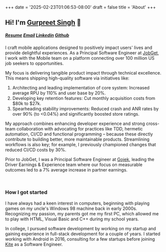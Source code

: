 +++
date = '2025-02-23T01:06:53-08:00'
draft = false
title = 'About'
+++

## Hi! I'm [Gurpreet Singh](https://www.linkedin.com/in/imGurpreetSK/) 👋

##### [Resume](https://drive.google.com/file/d/1rls1JHFn3G8Jc8sjdeCdAx-cdCDEI6Qe/view?usp=sharing/) [Email](mailto:gurpreetsk@hotmail.com) [Linkedin](https://www.linkedin.com/in/imGurpreetSK/) [Github](https://github.com/imGurpreetSK/)

I craft mobile applications designed to positively impact users' lives and provide delightful experiences. As a Principal Software Engineer at [JobGet](https://www.jobget.com), I work with the Mobile team on a platform connecting over 100 million US job seekers to opportunities.

My focus is delivering tangible product impact through technical excellence. This means shipping high-quality software via initiatives like:

1. Architecting and leading implementation of core system: Increased average RPU by 110% and user base by 20%.
2. Developing key retention features: Cut monthly acquisition costs from $80k to $27k.
3. Spearheading stability improvements: Reduced crash and ANR rates by over 90% (to <0.04%) and significantly boosted store ratings.

My approach combines enhancing developer experience and strong cross-team collaboration with advocating for practices like TDD, hermetic automation, CI/CD and functional programming – because these directly contribute to building better, more maintainable products. Streamlining workflows is also key; for example, I previously championed changes that reduced CI/CD costs by 30%.

Prior to JobGet, I was a Principal Software Engineer at [Gojek](https://www.gojek.com), leading the Driver Earnings & Experience team where our focus on measurable outcomes led to a 7% average increase in partner earnings.

<br/>

### How I got started

I have always had a keen interest in computers, beginning with playing games on my uncle's Windows 98 machine back in early 2000s.
Recognizing my passion, my parents got me my first PC, which allowed me to play with HTML, Visual Basic and C++ during my school years.

In college, I pursued software development by working on my startup and gaining experience in full-stack development for a couple of years.
I started working with Android in 2016, consulting for a few startups before joining [Kite](https://kite.work/) as a Software Engineer.
